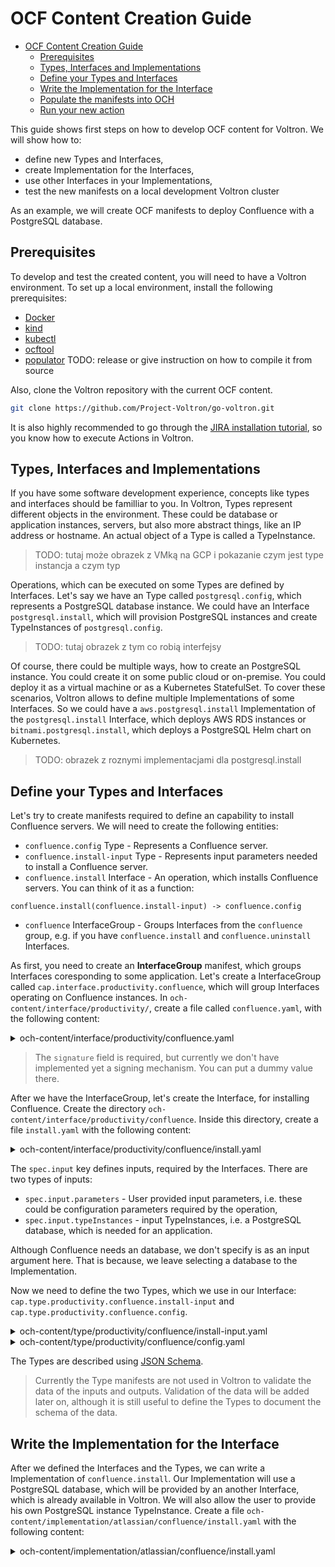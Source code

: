 # OCF Content Creation Guide

- [OCF Content Creation Guide](#ocf-content-creation-guide)
  - [Prerequisites](#prerequisites)
  - [Types, Interfaces and Implementations](#types-interfaces-and-implementations)
  - [Define your Types and Interfaces](#define-your-types-and-interfaces)
  - [Write the Implementation for the Interface](#write-the-implementation-for-the-interface)
  - [Populate the manifests into OCH](#populate-the-manifests-into-och)
  - [Run your new action](#run-your-new-action)

This guide shows first steps on how to develop OCF content for Voltron. We will show how to:
- define new Types and Interfaces,
- create Implementation for the Interfaces,
- use other Interfaces in your Implementations,
- test the new manifests on a local development Voltron cluster

As an example, we will create OCF manifests to deploy Confluence with a PostgreSQL database.

## Prerequisites

To develop and test the created content, you will need to have a Voltron environment. To set up a local environment, install the following prerequisites:

* [Docker](https://docs.docker.com/engine/install/)
* [kind](https://kind.sigs.k8s.io/docs/user/quick-start/#installation)
* [kubectl](https://kubernetes.io/docs/tasks/tools/install-kubectl/)
* [ocftool](https://github.com/Project-Voltron/go-voltron/releases/tag/v0.1.0)
* [populator](TBD) TODO: release or give instruction on how to compile it from source


Also, clone the Voltron repository with the current OCF content.
```bash
git clone https://github.com/Project-Voltron/go-voltron.git
```

It is also highly recommended to go through the [JIRA installation tutorial](../jira-installation.md), so you know how to execute Actions in Voltron.

## Types, Interfaces and Implementations

If you have some software development experience, concepts like types and interfaces should be familliar to you. In Voltron, Types represent different objects in the environment. These could be database or application instances, servers, but also more abstract things, like an IP address or hostname.
An actual object of a Type is called a TypeInstance.

> TODO: tutaj może obrazek z VMką na GCP i pokazanie czym jest type instancja a czym typ

Operations, which can be executed on some Types are defined by Interfaces. Let's say we have an Type called `postgresql.config`, which represents a PostgreSQL database instance. We could have an Interface `postgresql.install`, which will provision PostgreSQL instances and create TypeInstances of `postgresql.config`.

> TODO: tutaj obrazek z tym co robią interfejsy

Of course, there could be multiple ways, how to create an PostgreSQL instance. You could create it on some public cloud or on-premise. You could deploy it as a virtual machine or as a Kubernetes StatefulSet. To cover these scenarios, Voltron allows to define multiple Implementations of some Interfaces. So we could have a `aws.postgresql.install` Implementation of the `postgresql.install` Interface, which deploys AWS RDS instances or `bitnami.postgresql.install`, which deploys a PostgreSQL Helm chart on Kubernetes.

> TODO: obrazek z roznymi implementacjami dla postgresql.install

## Define your Types and Interfaces

Let's try to create manifests required to define an capability to install Confluence servers. We will need to create the following entities:
- `confluence.config` Type - Represents a Confluence server.
- `confluence.install-input` Type - Represents input parameters needed to install a Confluence server.
- `confluence.install` Interface - An operation, which installs Confluence servers. You can think of it as a function:
```
confluence.install(confluence.install-input) -> confluence.config
```
- `confluence` InterfaceGroup - Groups Interfaces from the `confluence` group, e.g. if you have `confluence.install` and `confluence.uninstall` Interfaces.

As first, you need to create an **InterfaceGroup** manifest, which groups Interfaces coresponding to some application.
Let's create a InterfaceGroup called `cap.interface.productivity.confluence`, which will group Interfaces operating on Confluence instances. In `och-content/interface/productivity/`, create a file called `confluence.yaml`, with the following content:

<details>
  <summary>och-content/interface/productivity/confluence.yaml</summary>

```yaml
ocfVersion: 0.0.1
revision: 0.1.0
kind: InterfaceGroup
metadata:
  prefix: cap.interface.productivity
  name: Confluence
  displayName: "Confluence Server"
  description: "Confluence is a document collaboration tool"
  documentationURL: https://support.atlassian.com/bitbucket-cloud/
  supportURL: https://support.atlassian.com/bitbucket-cloud/
  iconURL: https://wac-cdn.atlassian.com/dam/jcr:d6e2d2db-e58a-40f7-9d1a-d6d22a335c96/Confluence-blue.svg
  maintainers:
    - email: your.email@example.com
      name: your-name
      url: your-website

signature:
  och: eyJ0eXAiOiJKV1QiLA0KICJhbGciOiJIUzI1NiJ9
```
</details>

> The `signature` field is required, but currently we don't have implemented yet a signing mechanism. You can put a dummy value there.

After we have the InterfaceGroup, let's create the Interface, for installing Confluence.
Create the directory `och-content/interface/productivity/confluence`. Inside this directory, create a file `install.yaml` with the following content:

<details>
  <summary>och-content/interface/productivity/confluence/install.yaml</summary>

```yaml
ocfVersion: 0.0.1
revision: 0.1.0
kind: Interface
metadata:
  prefix: cap.interface.productivity.confluence
  name: install
  displayName: "Install Confluence"
  description: "Confluence is a document collaboration tool"
  documentationURL: https://support.atlassian.com/confluence/
  supportURL: https://support.atlassian.com/confluence/
  iconURL: https://wac-cdn.atlassian.com/dam/jcr:d6e2d2db-e58a-40f7-9d1a-d6d22a335c96/Confluence-blue.svg
  maintainers:
    - email: team-dev@projectvoltron.dev
      name: Voltron Dev Team
      url: https://projectvoltron.dev

spec:
  input:
    parameters:
      jsonSchema:
        value: |-
          {
            "$schema": "http://json-schema.org/draft-07/schema",
            "$ocfRefs": {
              "inputType": {
                "name": "cap.type.productivity.confluence.install-input",
                "revision": "0.1.0"
              }
            },
            "allOf": [ { "$ref": "#/$ocfRefs/inputType" } ]
          }
  output:
    typeInstances:
      jira-config:
        typeRef:
          path: cap.type.productivity.confluence.config
          revision: 0.1.0

signature:
  och: eyJ0eXAiOiJKV1QiLA0KICJhbGciOiJIUzI1NiJ9
```
</details>

The `spec.input` key defines inputs, required by the Interfaces. There are two types of inputs:
- `spec.input.parameters` - User provided input parameters, i.e. these could be configuration parameters required by the operation,
- `spec.input.typeInstances` - input TypeInstances, i.e. a PostgreSQL database, which is needed for an application.

Although Confluence needs an database, we don't specify is as an input argument here. That is because, we leave selecting a database to the Implementation.

Now we need to define the two Types, which we use in our Interface: `cap.type.productivity.confluence.install-input` and `cap.type.productivity.confluence.config`.

<details>
  <summary>och-content/type/productivity/confluence/install-input.yaml</summary>

```yaml
ocfVersion: 0.0.1
revision: 0.1.0
kind: Type
metadata:
  name: install-input
  prefix: cap.type.productivity.confluence
  displayName: Confluence installation input
  description: Defines installation parameters for Confluence
  documentationURL: https://support.atlassian.com/confluence-cloud/
  supportURL: https://www.atlassian.com/software/confluence
  iconURL: https://wac-cdn.atlassian.com/dam/jcr:d6e2d2db-e58a-40f7-9d1a-d6d22a335c96/Confluence-blue.svg
  maintainers:
    - email: team-dev@projectvoltron.dev
      name: Voltron Dev Team
      url: https://projectvoltron.dev

spec:
  jsonSchema:
    value: |-
      {
        "$schema": "http://json-schema.org/draft-07/schema",
        "type": "object",
        "title": "The schema for Jira configuration",
        "required": [
            "host"
        ],
        "$ocfRefs": {
          "hostname": {
            "name": "cap.core.type.networking.hostname",
            "revision": "0.1.0"
          }
        },
        "properties": {
          "host": {
            "$ref": "#/$ocfRefs/hostname"
          }
        },
        "additionalProperties": true
      }

signature:
  och: eyJ0eXAiOiJKV1QiLA0KICJhbGciOiJIUzI1NiJ9
```
</details>

<details>
  <summary>och-content/type/productivity/confluence/config.yaml</summary>

```yaml
ocfVersion: 0.0.1
revision: 0.1.0
kind: Type
metadata:
  name: config
  prefix: cap.type.productivity.confluence
  displayName: Confluence instance config
  description: Defines configuration for Confluence instance
  documentationURL: https://support.atlassian.com/confluence-cloud/
  supportURL: https://www.atlassian.com/software/confluence
  iconURL: https://wac-cdn.atlassian.com/dam/jcr:d6e2d2db-e58a-40f7-9d1a-d6d22a335c96/Confluence-blue.svg
  maintainers:
    - email: team-dev@projectvoltron.dev
      name: Voltron Dev Team
      url: https://projectvoltron.dev

spec:
  jsonSchema:
    value: |-
      {
        "$schema": "http://json-schema.org/draft-07/schema",
        "type": "object",
        "title": "The schema for Jira configuration",
        "required": [
            "version"
        ],
        "$ocfRefs": {
          "semVer": {
            "name": "cap.core.type.versioning.semver",
            "revision": "0.1.0"
          }
          "hostname": {
            "name": "cap.core.type.networking.hostname",
            "revision": "0.1.0"
          }
        },
        "properties": {
          "version": {
            "$ref": "#/$ocfRefs/semVer"
          }
          "host": {
            "$ref": "#/$ocfRefs/hostname"
          }
        },
        "additionalProperties": true
      }

signature:
  och: eyJ0eXAiOiJKV1QiLA0KICJhbGciOiJIUzI1NiJ9
```
</details>

The Types are described using [JSON Schema](https://json-schema.org/).

> Currently the Type manifests are not used in Voltron to validate the data of the inputs and outputs. Validation of the data will be added later on, although
> it is still useful to define the Types to document the schema of the data.

## Write the Implementation for the Interface

After we defined the Interfaces and the Types, we can write a Implementation of `confluence.install`. Our Implementation will use a PostgreSQL database, which will be provided by an another Interface, which is already available in Voltron. We will also allow the user to provide his own PostgreSQL instance TypeInstance. Create a file `och-content/implementation/atlassian/confluence/install.yaml` with the following content:

<details>
  <summary>och-content/implementation/atlassian/confluence/install.yaml</summary>

```yaml
ocfVersion: 0.0.1
revision: 0.1.0
kind: Implementation
metadata:
  prefix: cap.implementation.atlassian.confluence
  name: install
  displayName: Install Confluence
  description: Action which installs Confluence via Helm chart
  documentationURL: https://github.com/javimox/helm-charts/tree/master/charts/confluence-server
  supportURL: https://mox.sh/helm/
  license:
    name: "Apache 2.0"
  maintainers:
    - email: team-dev@projectvoltron.dev
      name: Voltron Dev Team
      url: https://projectvoltron.dev

spec:
  appVersion: "2.x.x"

  additionalInput:
    typeInstances:
      postgresql:
        typeRef:
          path: cap.type.database.postgresql.config
          revision: 0.1.0
        verbs: [ "get" ]

  additionalOutput:
    typeInstances:
      confluence-helm-release:
        typeRef:
          path: cap.type.helm.chart.release
          revision: 0.1.0
      database:
        typeRef:
          path: cap.type.postgresql.database
          revision: 0.1.0
    typeInstanceRelations:
      confluence-config:
        uses:
          - confluence-helm-release
          - postgresql
          - database

  implements:
    - path: cap.interface.productivity.confluence.install
      revision: 0.1.0

  requires:
    cap.core.type.platform:
      oneOf:
        - name: kubernetes
          revision: 0.1.0

  imports:
    - interfaceGroupPath: cap.interface.runner.argo
      alias: argo
      methods:
        - name: run
          revision: 0.1.0
    - interfaceGroupPath: cap.interface.runner.helm
      alias: helm
      appVersion: 3.x.x
      methods:
        - name: run
          revision: 0.1.0
    - interfaceGroupPath: cap.interface.database.postgresql
      alias: postgresql
      methods:
        - name: install
          revision: 0.1.0
        - name: create-db
          revision: 0.1.0
    - interfaceGroupPath: cap.interface.jinja2
      alias: jinja2
      methods:
        - name: template
          revision: 0.1.0

  action:
    runnerInterface: argo.run
    args:
      workflow:
        entrypoint: main
        templates:
          - name: main
            # Voltron Engine will inject the 'input-parameters' artifacts into the workflow entrypoint.
            # It contains the Interface parameters, in our case it is `confluence.install-input`.
            inputs:
              artifacts:
                - name: input-parameters
            steps:
              # If the postgresql TypeInstance was not provided, then create it
              # using the imported 'postgresql.install' Interface.
              - - name: install-db
                  voltron-action: postgresql.install
                  voltron-when: postgresql == nil
                  voltron-outputTypeInstances:
                    - name: postgresql                # Defining the output TypeInstance 'postgresql'
                      from: postgresql
                  arguments:
                    artifacts:
                      - name: input-parameters
                        raw:
                          data: |
                            superuser:
                              username: superuser
                              password: okon
                            defaultDBName: postgres

              # Create the database for Confluence in our PostgreSQL instance
              # using the imported 'postgresql.create-db' Interface
              - - name: create-db
                  voltron-action: postgresql.create-db
                  voltron-outputTypeInstances:
                    - name: database                  # Defining the output TypeInstance 'database'
                      from: database
                  arguments:
                    artifacts:
                      - name: postgresql
                        from: "{{workflow.outputs.artifacts.postgresql}}"
                      - name: database-input
                        raw:
                          data: |
                            name: confluencedb 
                            owner: superuser

              # Here we prepare the input for the Helm runner. In the next two steps,
              # we use Jinja2 to render the input and fill the required parameters.
              # In the future there might be better way to do this.
              - - name: render-helm-args
                  voltron-action: jinja2.template
                  arguments:
                    artifacts:
                      - name: template
                        raw:
                          data: |
                            context:
                              name: "confluence-helm-release"
                              dryRun: false
                              timeout: "10m"
                              platform:
                                namespace: "default"
                            args:
                              command: "install"
                              generateName: true
                              chart:
                                name: "confluence-server"
                                repo: "https://helm.mox.sh"
                              output:{% raw %}
                                goTemplate:
                                  version: {{ '"{{ .Values.image.tag }}"' }}
                                  host: {{ "'{{ template \"confluence-server.fullname\" . }}'" }}{% endraw %}
                              values:
                                postgresql:
                                  enabled: false
                                databaseConnection:
                                  host: "{{ host }}"
                                  user: "{{ superuser.username }}"
                                  password: "{{ superuser.password }}"
                                  {% raw %}database: "{{ name }}"{% endraw %}
                                ingress:
                                  enabled: true
                                  hosts:
                                  - host: confluence.voltron.local
                                    paths: ['/']
                      - name: input-parameters
                        from: "{{workflow.outputs.artifacts.postgresql}}"

              - - name: fill-params-in-helm-args
                  voltron-action: jinja2.template
                  arguments:
                    artifacts:
                      - name: template
                        from: "{{steps.render-helm-args.outputs.artifacts.render}}"
                      - name: input-parameters
                        from: "{{steps.create-db.outputs.artifacts.database}}"

              # Execute the Helm runner, with the input parameters created in the previous step.
              # This will create the Helm chart and deploy our Confluence instance
              - - name: helm-run
                  voltron-action: helm.run
                  voltron-outputTypeInstances:
                    - name: confluence-config         # Defining the output TypeInstance 'confluence-config'
                      from: additional
                    - name: confluence-helm-release   # Defining the output TypeInstance 'confluence-helm-release'
                      from: helm-release
                  arguments:
                    artifacts:
                      - name: input-parameters
                        from: "{{steps.fill-params-in-helm-args.outputs.artifacts.render}}"

signature:
  och: eyJ0eXAiOiJKV1QiLA0KICJhbGciOiJIUzI1NiJ9
```

Let's take a look on the Implementation YAML. Implementation has the following fields in the `spec` field:
- `appVersion` - Application versions, which this Implementation supports.
- `additionalInput` - Additional input for the Implementation, compared to the Interface. In our case, here we define the `postgresql.config`, as our Implementation uses a PostgreSQL instance for Confluence.
- `additionalOutput` - This section defines any additional TypeInstances, which are created in this Implementation, compared to the Interface. In example, in our Implementation, we create an database in the database instance with the `postgresql.create-db` Interface, which outputs an `postgresql.database` TypeInstance. We have to write this down in `additionalOutput`, so Voltron will upload this TypeInstance to OCH and save the dependency graph.
- `implements` - Defines, which Interfaces are implemented by this Implementation.
- `requires` - List of system prerequisites, that need to be present in the environment managed by Voltron, to use this Implementation. In our example, we will deploy Confluence as a Helm chart on Kubernetes, which means, we need an Kubernetes cluster.
- `imports` - Here we define all other Interfaces, we use in our Implementation. We can then refer to them as `'<alias>.<method-name>'`.
- `action` - Holds information about the actions that is execute. In case of the Argo workflow Runner, in this section we define the Argo workflow, which is executed in this Implementation.

The data in the `action` property is used by Voltron Runners to execute the action. You can read more about Voltron Runners in this [README](../../runner.md).

The workflow syntax is based on [Argo](`https://argoproj.github.io/argo/`), with a few extensions introduced by Voltron. These extensions are:
- `.templates.steps[][].voltron-when` - Allows for conditional execution of a step. You can make assertions on the input TypeInstances available in the Implementation. It supports the syntax defined here: [antonmedv/expr](https://github.com/antonmedv/expr/blob/master/docs/Language-Definition.md).
- `.templates.steps[][].voltron-action` - Allows to import an another Interface. In our example, we use this to provision on PostgreSQL with `postgresql.install` Interface, if it not was provided as a TypeInstance or deploy Helm charts using `helm.run` Interface.
- `.templates.steps[][].voltron-outputTypeInstance` - A list of TypeInstances, from the Implementations outputs, which are created in this step. The `name` must match with the output name defined in the implemented Interface or Implementations `additionalOutput` and `from` is the name of the Argo output artifacts from this step.

Our Confluence installation uses a PostgreSQL database. We defined an additional input `postgresql` of type `cap.type.database.postgresql.config`. Additional inputs are optional, so we need to handle the scenario, where no TypeInstance for `postgresql`  was provided. The first workflow step `install-db` is conditionally using the `postgresql.install` Interface to create an PostgreSQL instance.

> The `input-parameters` for `postgresql.install` are hardcoded in this example. In a real workflow, they should be generated or taken from the `input-parameters` for this Implementation.

In the next step we are creating an database for the Confluence server. If you look at the Interface definition of [`cap.interface.database.postgresql.create-db`](och-content/interface/database/postgresql/create-db.yaml), you will see, that it requires a `postgresql` TypeInstance of Type [`cap.type.database.postgresql.config`](och-content/type/database/postgresql/config.yaml) and input parameters [`cap.type.database.postgresql.database-input`](och-content/type/database/postgresql/database-input.yaml), and outputs a `database` TypeInstance of Type [`cap.type.database.postgresql.database`](och-content/type/database/postgresql/database.yaml). In the step, we are providing the inputs to the Interface via the `.arguments.artifacts` field. We also have to map the output of this step to our output definitions in `additionalOutput` and the implemented Interface in the `voltron-outputTypeInstances` field.

The `render-helm-args` and `fill-params-in-helm-args` steps are used to prepare the input parameters for the `helm.run` Interface. Jinja templating is used here to render the Helm runner arguments with the required data from the `postgresql` and `database` TypeInstances. Those steps don't create any TypeInstances are serve only the purpose of creating the input parameters for the Helm runner.
You can check the schema of the Helm runner args in the [Type manifest](../../../och-content/type/runner/helm/run-input.yaml).

> To create the input parameters for `helm.run` we have to use data in two artifacts. As the current `jinja.run` Interface consumes only a template and a single variables input, we have to perform this operation twice. To seperate the variables substituted in the first and second operation, we escape some parts using `{% raw %} ... {% endraw %}`, which is removed in the first templating operation and will be processed in the second operation.
>
> In the future we might improve the ways, on how to process artifacts in the workflow.

The last step launches the Helm runner, deploys the Confluence server and creates the `confluence-config` and `confluence-helm-release` TypeInstances. The `confluence-config` TypeInstance data was provided by the Helm runner in the `additional` output artifacts from this step. Check the Helm runner documentation, on how the `additional` output is created.

## Populate the manifests into OCH

After we have the manifests ready, we can start our local Voltron environment. In the root of the cloned `go-voltron` repository run:
```
ENABLE_POPULATOR=false make dev-cluster
```

This can take a few minutes. We disabled the populator sidecar in OCH public, as we will populate the data from our local repository using the populator.

> You can read more about the populator, how to compile and use it, in this [README](../../../cmd/populator/README.md).

To populate the data, you will need to first setup port-forwarding to the Neo4j database service:
```
kubectl port-forward -n neo4j svc/neo4j-neo4j 7474 7687
```

Then populate the data, with the populator:
```
APP_JSONPUBLISHADDR=<your-local-docker-ip-address> APP_MANIFESTS_PATH=och-content ./populator .

APP_JSONPUBLISHADDR=http://172.17.0.1 APP_MANIFESTS_PATH=och-content populator .
```


## Run your new action

Now we will create the action, to trigger the Confluence installation. Open `https://gateway.voltron.local/` in your browser.
Then copy the following queries, variables and HTTP headers to the GraphQL playground:

<details>
  <summary>GraphQL queries</summary>

```graphql
mutation CreateAction($in: ActionDetailsInput!) {
  createAction(in: $in) {
    name
    status {
      phase
      message
    }
  }
}

query GetAction($actionName: String!) {
  action(name: $actionName) {
    name
    status {
      phase
      message
    }
  }
}

mutation RunAction($actionName: String!) {
  runAction(name: $actionName) {
    name
    status {
      phase
      message
    }
  }
}

mutation DeleteAction($actionName: String!) {
  deleteAction(name: $actionName) {
    name
  }
}
```
</details>

<details>
  <summary>Query variables</summary>

```json
{
  "actionName": "install-confluence",
  "in": {
    "name": "install-confluence",
    "actionRef": {
      "path": "cap.interface.productivity.confluence.install",
      "revision": "0.1.0"
    }
  }
}
```
</details>

<details>
  <summary>HTTP headers</summary>

```json
{
  "Authorization": "Basic Z3JhcGhxbDp0MHBfczNjcjN0"
}
```
</details>


Execute the `CreateAction` mutation. This will create the Action resource in Voltron. You can use the `GetAction` query to check the status of the Action. Wait till it is in the `READY_TO_RUN` phase.

After it is in the `READY_TO_RUN` phase, you can see the workflow, which will be execute in the `renderedAction` field. To run the Action, execute the `RunAction` mutation. Use the `GetAction` query to monitor the status of the Action.

You can also check the status of the Action by monitoring workflow for the Action on the Argo UI. This can give you useful information, when debugging your Action.
To get access to the Argo UI, execute the following command to setup port-forwarding to Argo:
```
kubectl port-forward -n argo svc/argo-server 2746
```

Now you can access the Argo UI with your browser by opening http://127.0.0.1:2746.

TODO: tutaj obrazek z argo UI